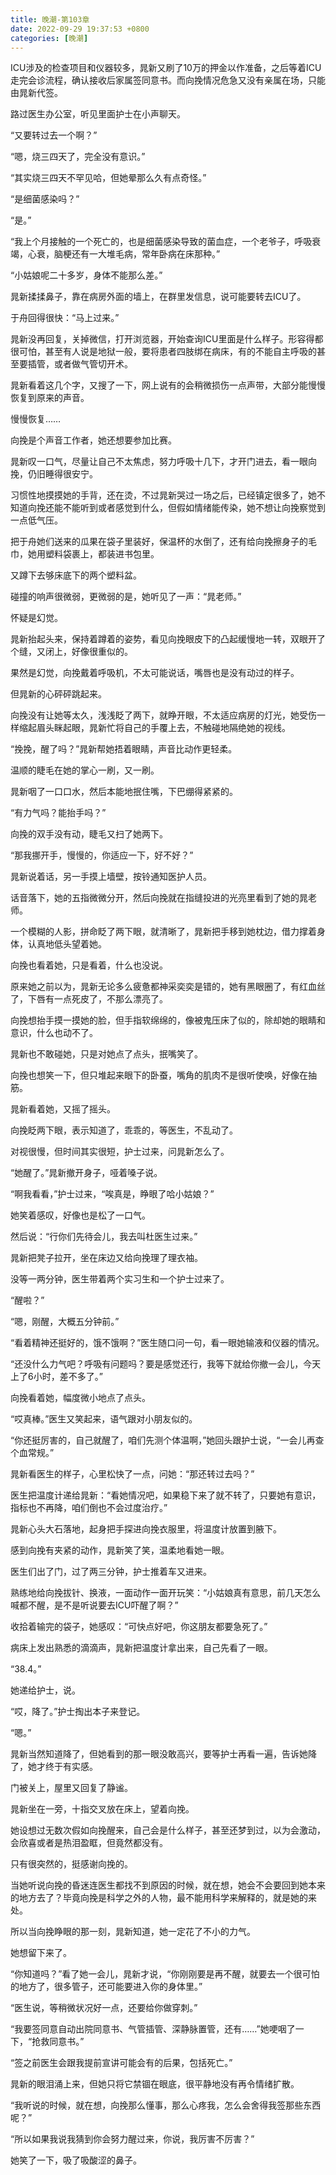 ```yaml
---
title: 晚潮-第103章
date: 2022-09-29 19:37:53 +0800
categories: [晚潮]
---
```


ICU涉及的检查项目和仪器较多，晁新又刷了10万的押金以作准备，之后等着ICU走完会诊流程，确认接收后家属签同意书。而向挽情况危急又没有亲属在场，只能由晁新代签。

路过医生办公室，听见里面护士在小声聊天。

“又要转过去一个啊？”

“嗯，烧三四天了，完全没有意识。”

“其实烧三四天不罕见哈，但她晕那么久有点奇怪。”

“是细菌感染吗？”

“是。”

“我上个月接触的一个死亡的，也是细菌感染导致的菌血症，一个老爷子，呼吸衰竭，心衰，脑梗还有一大堆毛病，常年卧病在床那种。”

“小姑娘呢二十多岁，身体不能那么差。”

晁新揉揉鼻子，靠在病房外面的墙上，在群里发信息，说可能要转去ICU了。

于舟回得很快：“马上过来。”

晁新没再回复，关掉微信，打开浏览器，开始查询ICU里面是什么样子。形容得都很可怕，甚至有人说是地狱一般，要将患者四肢绑在病床，有的不能自主呼吸的甚至要插管，或者做气管切开术。

晁新看着这几个字，又搜了一下，网上说有的会稍微损伤一点声带，大部分能慢慢恢复到原来的声音。

慢慢恢复……

向挽是个声音工作者，她还想要参加比赛。

晁新叹一口气，尽量让自己不太焦虑，努力呼吸十几下，才开门进去，看一眼向挽，仍旧睡得很安宁。

习惯性地摸摸她的手背，还在烫，不过晁新哭过一场之后，已经镇定很多了，她不知道向挽还能不能听到或者感觉到什么，但假如情绪能传染，她不想让向挽察觉到一点低气压。

把于舟她们送来的瓜果在袋子里装好，保温杯的水倒了，还有给向挽擦身子的毛巾，她用塑料袋裹上，都装进书包里。

又蹲下去够床底下的两个塑料盆。

碰撞的响声很微弱，更微弱的是，她听见了一声：“晁老师。”

怀疑是幻觉。

晁新抬起头来，保持着蹲着的姿势，看见向挽眼皮下的凸起缓慢地一转，双眼开了个缝，又闭上，好像很重似的。

果然是幻觉，向挽戴着呼吸机，不太可能说话，嘴唇也是没有动过的样子。

但晁新的心砰砰跳起来。

向挽没有让她等太久，浅浅眨了两下，就睁开眼，不太适应病房的灯光，她受伤一样缩起眉头眯起眼，晁新忙将自己的手覆上去，不触碰地隔绝她的视线。

“挽挽，醒了吗？”晁新帮她捂着眼睛，声音比动作更轻柔。

温顺的睫毛在她的掌心一刷，又一刷。

晁新咽了一口口水，然后本能地抿住嘴，下巴绷得紧紧的。

“有力气吗？能抬手吗？”

向挽的双手没有动，睫毛又扫了她两下。

“那我挪开手，慢慢的，你适应一下，好不好？”

晁新说着话，另一手摸上墙壁，按铃通知医护人员。

话音落下，她的五指微微分开，然后向挽就在指缝投进的光亮里看到了她的晁老师。

一个模糊的人影，拼命眨了两下眼，就清晰了，晁新把手移到她枕边，借力撑着身体，认真地低头望着她。

向挽也看着她，只是看着，什么也没说。

原来她之前以为，晁新无论多么疲惫都神采奕奕是错的，她有黑眼圈了，有红血丝了，下唇有一点死皮了，不那么漂亮了。

向挽想抬手摸一摸她的脸，但手指软绵绵的，像被鬼压床了似的，除却她的眼睛和意识，什么也动不了。

晁新也不敢碰她，只是对她点了点头，抿嘴笑了。

向挽也想笑一下，但只堆起来眼下的卧蚕，嘴角的肌肉不是很听使唤，好像在抽筋。

晁新看着她，又摇了摇头。

向挽眨两下眼，表示知道了，乖乖的，等医生，不乱动了。

对视很慢，但时间其实很短，护士过来，问晁新怎么了。

“她醒了。”晁新撤开身子，哑着嗓子说。

“啊我看看，”护士过来，“唉真是，睁眼了哈小姑娘？”

她笑着感叹，好像也是松了一口气。

然后说：“行你们先待会儿，我去叫杜医生过来。”

晁新把凳子拉开，坐在床边又给向挽理了理衣袖。

没等一两分钟，医生带着两个实习生和一个护士过来了。

“醒啦？”

“嗯，刚醒，大概五分钟前。”

“看着精神还挺好的，饿不饿啊？”医生随口问一句，看一眼她输液和仪器的情况。

“还没什么力气吧？呼吸有问题吗？要是感觉还行，我等下就给你撤一会儿，今天上了6小时，差不多了。”

向挽看着她，幅度微小地点了点头。

“哎真棒。”医生又笑起来，语气跟对小朋友似的。

“你还挺厉害的，自己就醒了，咱们先测个体温啊，”她回头跟护士说，“一会儿再查个血常规。”

晁新看医生的样子，心里松快了一点，问她：“那还转过去吗？”

医生把温度计递给晁新：“看她情况吧，如果稳下来了就不转了，只要她有意识，指标也不再降，咱们倒也不会过度治疗。”

晁新心头大石落地，起身把手探进向挽衣服里，将温度计放置到腋下。

感到向挽有夹紧的动作，晁新笑了笑，温柔地看她一眼。

医生们出了门，过了两三分钟，护士推着车又进来。

熟练地给向挽拔针、换液，一面动作一面开玩笑：“小姑娘真有意思，前几天怎么喊都不醒，是不是听说要去ICU吓醒了啊？”

收拾着输完的袋子，她感叹：“可快点好吧，你这朋友都要急死了。”

病床上发出熟悉的滴滴声，晁新把温度计拿出来，自己先看了一眼。

“38.4。”

她递给护士，说。

“哎，降了。”护士掏出本子来登记。

“嗯。”

晁新当然知道降了，但她看到的那一眼没敢高兴，要等护士再看一遍，告诉她降了，她才终于有实感。

门被关上，屋里又回复了静谧。

晁新坐在一旁，十指交叉放在床上，望着向挽。

她设想过无数次假如向挽醒来，自己会是什么样子，甚至还梦到过，以为会激动，会欣喜或者是热泪盈眶，但竟然都没有。

只有很突然的，挺感谢向挽的。

当她听说向挽的昏迷连医生都找不到原因的时候，就在想，她会不会要回到她本来的地方去了？毕竟向挽是科学之外的人物，最不能用科学来解释的，就是她的来处。

所以当向挽睁眼的那一刻，晁新知道，她一定花了不小的力气。

她想留下来了。

“你知道吗？”看了她一会儿，晁新才说，“你刚刚要是再不醒，就要去一个很可怕的地方了，很多管子，还可能要进入你的身体里。”

“医生说，等稍微状况好一点，还要给你做穿刺。”

“我要签同意自动出院同意书、气管插管、深静脉置管，还有……”她哽咽了一下，“抢救同意书。”

“签之前医生会跟我提前宣讲可能会有的后果，包括死亡。”

晁新的眼泪涌上来，但她只将它禁锢在眼底，很平静地没有再令情绪扩散。

“我听说的时候，就在想，向挽那么懂事，那么心疼我，怎么会舍得我签那些东西呢？”

“所以如果我说我猜到你会努力醒过来，你说，我厉害不厉害？”

她笑了一下，吸了吸酸涩的鼻子。

